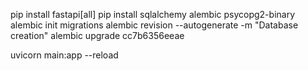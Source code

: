 pip install fastapi[all]
pip install sqlalchemy alembic psycopg2-binary
alembic init migrations
alembic revision --autogenerate -m "Database creation"
alembic upgrade cc7b6356eeae

uvicorn main:app --reload
